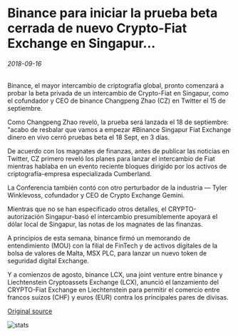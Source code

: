 # Binance para iniciar la prueba beta cerrada de nuevo Crypto-Fiat Exchange en Singapur...

###### 2018-09-16

Binance, el mayor intercambio de criptografía global, pronto comenzará a probar la beta privada de un intercambio de Crypto-Fiat en Singapur, como el cofundador y CEO de binance Changpeng Zhao (CZ) en Twitter el 15 de septiembre.

Como Changpeng Zhao reveló, la prueba será lanzada el 18 de septiembre: "acabo de resbalar que vamos a empezar #Binance Singapur Fiat Exchange dinero en vivo cerró pruebas beta el 18 Sept, en 3 días.

De acuerdo con los magnates de finanzas, antes de publicar las noticias en Twitter, CZ primero reveló los planes para lanzar el intercambio de Fiat mientras hablaba en un evento reciente bloques dirigido por los activos de criptografía-empresa especializada Cumberland.

La Conferencia también contó con otro perturbador de la industria — Tyler Winklevoss, cofundador y CEO de Crypto Exchange Gemini.

Mientras que no se han especificado otros detalles, el CRYPTO-autorización Singapur-basó el intercambio presumiblemente apoyará el dólar local de Singapur, las notas de los magnates de las finanzas.

A principios de esta semana, binance firmó un memorando de entendimiento (MOU) con la filial de FinTech y de activos digitales de la bolsa de valores de Malta, MSX PLC, para lanzar un nuevo token de seguridad digital Exchange.

Y a comienzos de agosto, binance LCX, una joint venture entre binance y Liechtenstein Cryptoassets Exchange (LCX), anunció el lanzamiento del CRYPTO-Fiat Exchange en Liechtenstein para permitir el comercio entre francos suizos (CHF) y euros (EUR) contra los principales pares de divisas.

[Original source](https://cointelegraph.com/news/binance-to-start-closed-beta-testing-of-new-crypto-fiat-exchange-in-singapore)

![stats](https://c.statcounter.com/11760860/0/a89fa40b/1/ "stats")